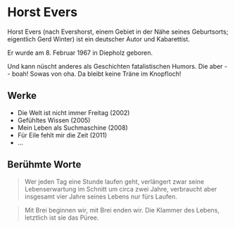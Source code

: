 # Horst Evers

Horst Evers (nach Evershorst, einem Gebiet in der Nähe seines Geburtsorts; eigentlich Gerd Winter) ist ein deutscher Autor und Kabarettist.

Er wurde am 8. Februar 1967 in Diepholz geboren.

Und kann nüscht anderes als Geschichten fatalistischen Humors.
Die aber -- boah! Sowas von oha. Da bleibt keine Träne im Knopfloch!

## Werke

* Die Welt ist nicht immer Freitag (2002)
* Gefühltes Wissen (2005)
* Mein Leben als Suchmaschine (2008)
* Für Eile fehlt mir die Zeit (2011)
* ...

## Berühmte Worte

> Wer jeden Tag eine Stunde laufen geht, verlängert zwar seine Lebenserwartung im Schnitt um circa zwei Jahre, verbraucht aber insgesamt vier Jahre seines Lebens nur fürs Laufen.

> Mit Brei beginnen wir, mit Brei enden wir. Die Klammer des Lebens, letztlich ist sie das Püree.

